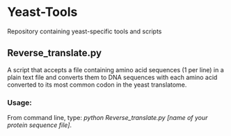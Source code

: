 # Yeast-Tools
Repository containing yeast-specific tools and scripts
  
  
   
   
   
   
   
   
## Reverse_translate.py
A script that accepts a file containing amino acid sequences (1 per line) in a plain text file and converts them to DNA sequences with each amino acid converted to its most common codon in the yeast translatome.

### Usage:
From command line, type: _python Reverse_translate.py [name of your protein sequence file]_.
